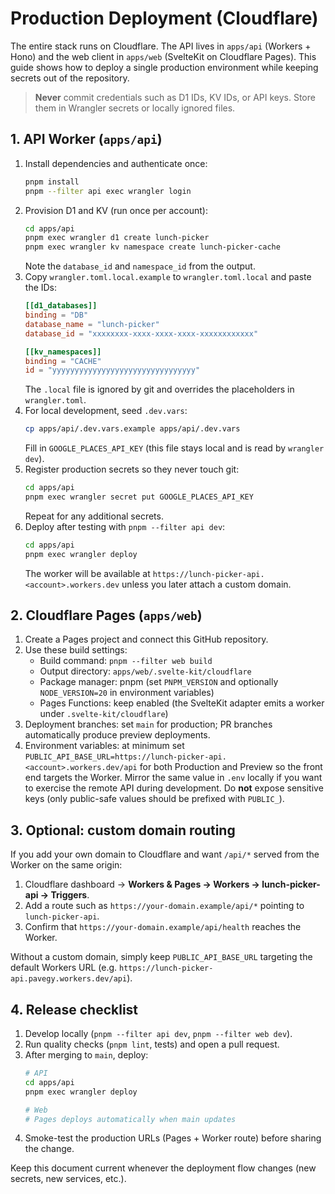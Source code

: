 # Production Deployment (Cloudflare)

The entire stack runs on Cloudflare. The API lives in `apps/api` (Workers + Hono) and the web client in `apps/web` (SvelteKit on Cloudflare Pages). This guide shows how to deploy a single production environment while keeping secrets out of the repository.

> **Never** commit credentials such as D1 IDs, KV IDs, or API keys. Store them in Wrangler secrets or locally ignored files.

## 1. API Worker (`apps/api`)

1. Install dependencies and authenticate once:
   ```bash
   pnpm install
   pnpm --filter api exec wrangler login
   ```
2. Provision D1 and KV (run once per account):
   ```bash
   cd apps/api
   pnpm exec wrangler d1 create lunch-picker
   pnpm exec wrangler kv namespace create lunch-picker-cache
   ```
   Note the `database_id` and `namespace_id` from the output.
3. Copy `wrangler.toml.local.example` to `wrangler.toml.local` and paste the IDs:
   ```toml
   [[d1_databases]]
   binding = "DB"
   database_name = "lunch-picker"
   database_id = "xxxxxxxx-xxxx-xxxx-xxxx-xxxxxxxxxxxx"

   [[kv_namespaces]]
   binding = "CACHE"
   id = "yyyyyyyyyyyyyyyyyyyyyyyyyyyyyyyy"
   ```
   The `.local` file is ignored by git and overrides the placeholders in `wrangler.toml`.
4. For local development, seed `.dev.vars`:
   ```bash
   cp apps/api/.dev.vars.example apps/api/.dev.vars
   ```
   Fill in `GOOGLE_PLACES_API_KEY` (this file stays local and is read by `wrangler dev`).
5. Register production secrets so they never touch git:
   ```bash
   cd apps/api
   pnpm exec wrangler secret put GOOGLE_PLACES_API_KEY
   ```
   Repeat for any additional secrets.
6. Deploy after testing with `pnpm --filter api dev`:
   ```bash
   cd apps/api
   pnpm exec wrangler deploy
   ```
   The worker will be available at `https://lunch-picker-api.<account>.workers.dev` unless you later attach a custom domain.

## 2. Cloudflare Pages (`apps/web`)

1. Create a Pages project and connect this GitHub repository.
2. Use these build settings:
   - Build command: `pnpm --filter web build`
   - Output directory: `apps/web/.svelte-kit/cloudflare`
   - Package manager: pnpm (set `PNPM_VERSION` and optionally `NODE_VERSION=20` in environment variables)
   - Pages Functions: keep enabled (the SvelteKit adapter emits a worker under `.svelte-kit/cloudflare`)
3. Deployment branches: set `main` for production; PR branches automatically produce preview deployments.
4. Environment variables: at minimum set `PUBLIC_API_BASE_URL=https://lunch-picker-api.<account>.workers.dev/api` for both Production and Preview so the front end targets the Worker. Mirror the same value in `.env` locally if you want to exercise the remote API during development. Do **not** expose sensitive keys (only public-safe values should be prefixed with `PUBLIC_`).

## 3. Optional: custom domain routing

If you add your own domain to Cloudflare and want `/api/*` served from the Worker on the same origin:

1. Cloudflare dashboard → **Workers & Pages → Workers → lunch-picker-api → Triggers**.
2. Add a route such as `https://your-domain.example/api/*` pointing to `lunch-picker-api`.
3. Confirm that `https://your-domain.example/api/health` reaches the Worker.

Without a custom domain, simply keep `PUBLIC_API_BASE_URL` targeting the default Workers URL (e.g. `https://lunch-picker-api.pavegy.workers.dev/api`).

## 4. Release checklist

1. Develop locally (`pnpm --filter api dev`, `pnpm --filter web dev`).
2. Run quality checks (`pnpm lint`, tests) and open a pull request.
3. After merging to `main`, deploy:
   ```bash
   # API
   cd apps/api
   pnpm exec wrangler deploy

   # Web
   # Pages deploys automatically when main updates
   ```
4. Smoke-test the production URLs (Pages + Worker route) before sharing the change.

Keep this document current whenever the deployment flow changes (new secrets, new services, etc.).
